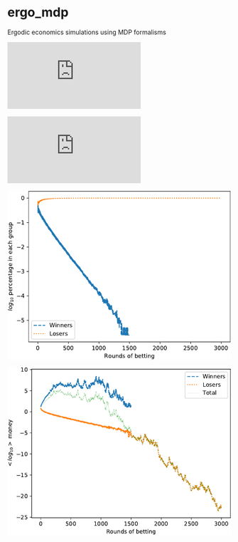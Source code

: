 # ergo_mdp
Ergodic economics simulations using MDP formalisms

![\lim_{T \to \inf} \frac{1}{T}\sum_{0}^TR_\pi(s,s') = \sum_{s,s' \in S}P(s,s')R(s,s')\pi(s,s')](https://latex.codecogs.com/svg.latex?%5Clim_%7BT%20%5Cto%20%5Cinf%7D%20%5Cfrac%7B1%7D%7BT%7D%5Csum_%7B0%7D%5ETR_%5Cpi%28s%2Cs%27%29%20%3D%20%5Csum_%7Bs%2Cs%27%20%5Cin%20S%7DP%28s%2Cs%27%29R%28s%2Cs%27%29%5Cpi%28s%2Cs%27%29)

![{{R(s,s')} = \left\{ {\begin{array}{*{20}{c}} {0.5s,\quad P_{s,s_h'} = \frac{1}{2}} \\ {- 0.4s,\quad P_{s,s_t'} = \frac{1}{2}} \end{array}} \right.](https://latex.codecogs.com/svg.latex?%7BR%28s%2Cs%27%29%7D%20%3D%20%5Cleft%5C%7B%20%7B%5Cbegin%7Barray%7D%7B*%7B20%7D%7Bc%7D%7D%20%7B0.5s%2C%5Cquad%20P_%7Bs%2Cs_h%27%7D%20%3D%20%5Cfrac%7B1%7D%7B2%7D%7D%20%5C%5C%20%7B-%200.4s%2C%5Cquad%20P_%7Bs%2Cs_t%27%7D%20%3D%20%5Cfrac%7B1%7D%7B2%7D%7D%20%5Cend%7Barray%7D%7D%20%5Cright.)

![Percentages of winners and losers](https://github.com/ssamot/ergo_mdp/blob/main/plots/hist.png?raw=true)

![Money made by winners and losers](https://github.com/ssamot/ergo_mdp/blob/main/plots/hist_means.png?raw=true)
